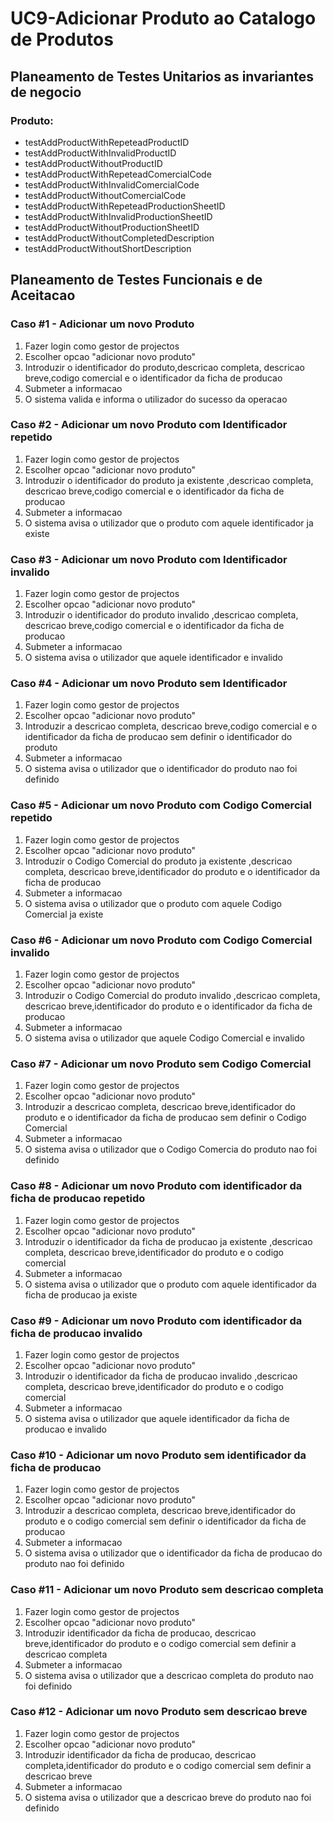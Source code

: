 # UC9-Adicionar Produto ao Catalogo de Produtos

## Planeamento de Testes Unitarios as invariantes de negocio

### Produto:

- testAddProductWithRepeteadProductID
- testAddProductWithInvalidProductID
- testAddProductWithoutProductID
- testAddProductWithRepeteadComercialCode
- testAddProductWithInvalidComercialCode
- testAddProductWithoutComercialCode
- testAddProductWithRepeteadProductionSheetID
- testAddProductWithInvalidProductionSheetID
- testAddProductWithoutProductionSheetID
- testAddProductWithoutCompletedDescription
- testAddProductWithoutShortDescription

## Planeamento de Testes Funcionais e de Aceitacao

### Caso #1 - Adicionar um novo Produto

1. Fazer login como gestor de projectos
2. Escolher opcao "adicionar novo produto"
3. Introduzir o identificador do produto,descricao completa, descricao breve,codigo comercial e o identificador da ficha de producao
4. Submeter a informacao
5. O sistema valida e informa o utilizador do sucesso da operacao

### Caso #2 - Adicionar um novo Produto com Identificador repetido

1. Fazer login como gestor de projectos
2. Escolher opcao "adicionar novo produto"
3. Introduzir o identificador do produto ja existente ,descricao completa, descricao breve,codigo comercial e o identificador da ficha de producao
4. Submeter a informacao
5. O sistema avisa o utilizador que o produto com aquele identificador ja existe

### Caso #3 - Adicionar um novo Produto com Identificador invalido

1. Fazer login como gestor de projectos
2. Escolher opcao "adicionar novo produto"
3. Introduzir o identificador do produto invalido ,descricao completa, descricao breve,codigo comercial e o identificador da ficha de producao
4. Submeter a informacao
5. O sistema avisa o utilizador que aquele identificador e invalido

### Caso #4 - Adicionar um novo Produto sem Identificador 

1. Fazer login como gestor de projectos
2. Escolher opcao "adicionar novo produto"
3. Introduzir a descricao completa, descricao breve,codigo comercial e o identificador da ficha de producao sem definir o identificador do produto
4. Submeter a informacao
5. O sistema avisa o utilizador que o identificador do produto nao foi definido

### Caso #5 - Adicionar um novo Produto com Codigo Comercial repetido

1. Fazer login como gestor de projectos
2. Escolher opcao "adicionar novo produto"
3. Introduzir o Codigo Comercial do produto ja existente ,descricao completa, descricao breve,identificador do produto  e o identificador da ficha de producao
4. Submeter a informacao
5. O sistema avisa o utilizador que o produto com aquele Codigo Comercial ja existe

### Caso #6 - Adicionar um novo Produto com Codigo Comercial invalido

1. Fazer login como gestor de projectos
2. Escolher opcao "adicionar novo produto"
3. Introduzir o Codigo Comercial do produto invalido ,descricao completa, descricao breve,identificador do produto e o identificador da ficha de producao
4. Submeter a informacao
5. O sistema avisa o utilizador que aquele Codigo Comercial e invalido

### Caso #7 - Adicionar um novo Produto sem Codigo Comercial

1. Fazer login como gestor de projectos
2. Escolher opcao "adicionar novo produto"
3. Introduzir a descricao completa, descricao breve,identificador do produto e o identificador da ficha de producao sem definir o Codigo Comercial
4. Submeter a informacao
5. O sistema avisa o utilizador que o Codigo Comercia do produto nao foi definido

### Caso #8 - Adicionar um novo Produto com identificador da ficha de producao repetido

1. Fazer login como gestor de projectos
2. Escolher opcao "adicionar novo produto"
3. Introduzir o identificador da ficha de producao ja existente ,descricao completa, descricao breve,identificador do produto  e o codigo comercial
4. Submeter a informacao
5. O sistema avisa o utilizador que o produto com aquele identificador da ficha de producao ja existe

### Caso #9 - Adicionar um novo Produto com identificador da ficha de producao invalido

1. Fazer login como gestor de projectos
2. Escolher opcao "adicionar novo produto"
3. Introduzir o identificador da ficha de producao invalido ,descricao completa, descricao breve,identificador do produto e o codigo comercial
4. Submeter a informacao
5. O sistema avisa o utilizador que aquele identificador da ficha de producao e invalido

### Caso #10 - Adicionar um novo Produto sem identificador da ficha de producao

1. Fazer login como gestor de projectos
2. Escolher opcao "adicionar novo produto"
3. Introduzir a descricao completa, descricao breve,identificador do produto e o codigo comercial sem definir o identificador da ficha de producao
4. Submeter a informacao
5. O sistema avisa o utilizador que o identificador da ficha de producao do produto nao foi definido

### Caso #11 - Adicionar um novo Produto sem descricao completa

1. Fazer login como gestor de projectos
2. Escolher opcao "adicionar novo produto"
3. Introduzir identificador da ficha de producao, descricao breve,identificador do produto e o codigo comercial sem definir a descricao completa
4. Submeter a informacao
5. O sistema avisa o utilizador que a descricao completa do produto nao foi definido

### Caso #12 - Adicionar um novo Produto sem descricao breve

1. Fazer login como gestor de projectos
2. Escolher opcao "adicionar novo produto"
3. Introduzir identificador da ficha de producao, descricao completa,identificador do produto e o codigo comercial sem definir a descricao breve
4. Submeter a informacao
5. O sistema avisa o utilizador que a descricao breve do produto nao foi definido